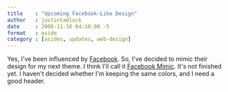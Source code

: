 ```yaml
---
title    : "Upcoming Facebook-Like Design"
author   : justintadlock
date     : 2006-11-16 04:10:00 -5
format   : aside
category : [asides, updates, web-design]
---
```


Yes, I've been influenced by <a href="http://www.facebook.com" title="Facebook's Website (External Link)" rel="external"> Facebook</a>.  So, I've decided to mimic their design for my next theme.  I think I'll call it <a href="/skins/style.php?set=22" title="View The Facebook Mimic Design"> Facebook Mimic</a>.  It's not finished yet.  I haven't decided whether I'm keeping the same colors, and I need a good header.
